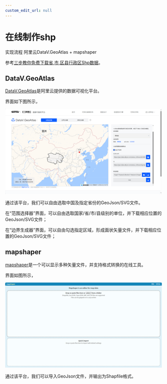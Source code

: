 ```yaml
---
custom_edit_url: null
---
```


# 在线制作shp

实现流程 阿里云DataV.GeoAtlas + mapshaper

参考[三步教你免费下载省,市,区县行政区Shp数据](https://blog.csdn.net/laowe4535fdvdsa4t6qe/article/details/104204339)。

## DataV.GeoAtlas

[DataV.GeoAtlas](http://datav.aliyun.com/portal/school/atlas/area_selector)是阿里云提供的数据可视化平台。

界面如下图所示，

![Alt text](pics/geo_atlas.png)

通过该平台，我们可以自由选取中国及指定省份的GeoJson/SVG文件。

在“范围选择器”界面，可以自由选取国家/省/市/县级别的单位，并下载相应位置的GeoJson/SVG文件；

在“边界生成器”界面，可以自由勾选指定区域，形成面状矢量文件，并下载相应位置的GeoJson/SVG文件；

## mapshaper

[mapshaper](https://mapshaper.org/)是一个可以显示多种矢量文件，并支持格式转换的在线工具。

界面如图所示，

![Alt text](pics/mapshaper.png)

通过该平台，我们可以导入GeoJson文件，并输出为Shapfile格式。
